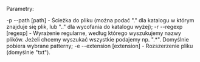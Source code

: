 Parametry:

-p --path [path]            - Ścieżka do pliku (można podać "." dla katalogu w którym znajduje się plik, lub ".." dla wycofania do katalogu wyżej);
-r --regexp [regexp]        - Wyrażenie regularne, według którego wyszukujemy nazwy plików. Jeżeli chcemy wyszukać wszystkie podajemy np. ".*". Domyślnie pobiera wybrane patterny;
-e --extension [extension]  - Rozszerzenie pliku (domyślnie "txt").



